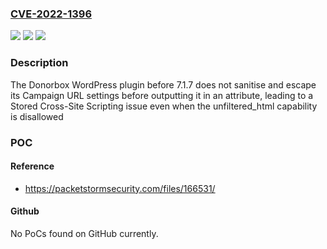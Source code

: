 ### [CVE-2022-1396](https://cve.mitre.org/cgi-bin/cvename.cgi?name=CVE-2022-1396)
![](https://img.shields.io/static/v1?label=Product&message=Donorbox%20%E2%80%93%20Free%20Recurring%20Donation%20Form&color=blue)
![](https://img.shields.io/static/v1?label=Version&message=7.1.7%3C%207.1.7%20&color=brighgreen)
![](https://img.shields.io/static/v1?label=Vulnerability&message=CWE-79%20Cross-site%20Scripting%20(XSS)&color=brighgreen)

### Description

The Donorbox WordPress plugin before 7.1.7 does not sanitise and escape its Campaign URL settings before outputting it in an attribute, leading to a Stored Cross-Site Scripting issue even when the unfiltered_html capability is disallowed

### POC

#### Reference
- https://packetstormsecurity.com/files/166531/

#### Github
No PoCs found on GitHub currently.

